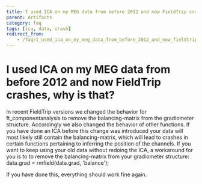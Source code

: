 ```yaml
---
title: I used ICA on my MEG data from before 2012 and now FieldTrip crashes, why is that?
parent: Artifacts
category: faq
tags: [ica, data, crash]
redirect_from:
    - /faq/i_used_ica_on_my_meg_data_from_before_2012_and_now_fieldtrip_crashes_why_is_that/
---
```


# I used ICA on my MEG data from before 2012 and now FieldTrip crashes, why is that?

In recent FieldTrip versions we changed the behavior for ft_componentanalysis to remove the balancing-matrix from the gradiometer structure. Accordingly we also changed the behavior of other functions. If you have done an ICA before this change was introduced your data will most likely still contain the balancing-matrix, which will lead to crashes in certain functions pertaining to inferring the position of the channels. If you want to keep using your old data without redoing the ICA, a workaround for you is to to remove the balancing-matrix from your gradiometer structure:
data.grad = rmfield(data.grad, 'balance');

If you have done this, everything should work fine again.
